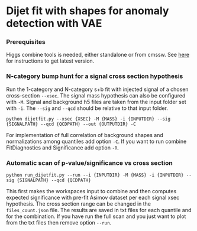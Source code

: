 # Dijet fit with shapes for anomaly detection with VAE

### Prerequisites

Higgs combine tools is needed, either standalone or from cmssw. See [here](http://cms-analysis.github.io/HiggsAnalysis-CombinedLimit/) for instructions to get latest version.

### N-category bump hunt for a signal cross section hypothesis

Run the 1-category and N-category s+b fit with injected signal of a chosen cross-section `--xsec`. The signal mass hypothesis can also be configured with `-M`. Signal and background
h5 files are taken from the input folder set with `-i`. The `--sig` and `--qcd` should be relative to that input folder.

```
python dijetfit.py --xsec {XSEC} -M {MASS} -i {INPUTDIR} --sig {SIGNALPATH} --qcd {QCDPATH} --out {OUTPUTDIR} -C
```

For implementation of full correlation of background shapes and normalizations among quantiles add option `-C`. If you want to run combine FitDiagnostics and Significance add option `-R`.

### Automatic scan of p-value/significance vs cross section

```
python run_dijetfit.py --run --i {INPUTDIR} -M {MASS} -i {INPUTDIR} --sig {SIGNALPATH} --qcd {QCDPATH}
```

This first makes the workspaces input to combine and then computes expected significance with pre-fit Asimov dataset per each signal xsec hypothesis.
The cross section range can be changed in the `files_count.json` file. The results are saved in txt files for each quantile and for the combination. If you have run the full scan and you just
want to plot from the txt files then remove option `--run`.
